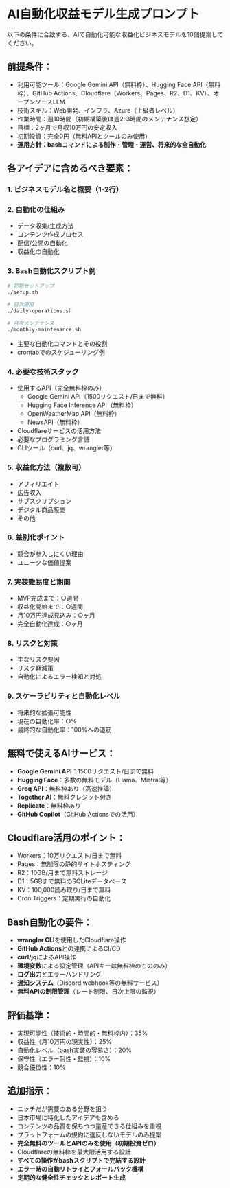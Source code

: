 # AI自動化収益モデル生成プロンプト

以下の条件に合致する、AIで自動化可能な収益化ビジネスモデルを10個提案してください。

## 前提条件：
- 利用可能ツール：Google Gemini API（無料枠）、Hugging Face API（無料枠）、GitHub Actions、Cloudflare（Workers、Pages、R2、D1、KV）、オープンソースLLM
- 技術スキル：Web開発、インフラ、Azure（上級者レベル）
- 作業時間：週10時間（初期構築後は週2-3時間のメンテナンス想定）
- 目標：2ヶ月で月収10万円の安定収入
- 初期投資：完全0円（無料APIとツールのみ使用）
- **運用方針：bashコマンドによる制作・管理・運営、将来的な全自動化**

## 各アイデアに含めるべき要素：

### 1. ビジネスモデル名と概要（1-2行）

### 2. 自動化の仕組み
- データ収集/生成方法
- コンテンツ作成プロセス
- 配信/公開の自動化
- 収益化の自動化

### 3. Bash自動化スクリプト例
```bash
# 初期セットアップ
./setup.sh

# 日次運用
./daily-operations.sh

# 月次メンテナンス
./monthly-maintenance.sh
```
- 主要な自動化コマンドとその役割
- crontabでのスケジューリング例

### 4. 必要な技術スタック
- 使用するAPI（完全無料枠のみ）
  - Google Gemini API（1500リクエスト/日まで無料）
  - Hugging Face Inference API（無料枠）
  - OpenWeatherMap API（無料枠）
  - NewsAPI（無料枠）
- Cloudflareサービスの活用方法
- 必要なプログラミング言語
- CLIツール（curl、jq、wrangler等）

### 5. 収益化方法（複数可）
- アフィリエイト
- 広告収入
- サブスクリプション
- デジタル商品販売
- その他

### 6. 差別化ポイント
- 競合が参入しにくい理由
- ユニークな価値提案

### 7. 実装難易度と期間
- MVP完成まで：○週間
- 収益化開始まで：○週間
- 月10万円達成見込み：○ヶ月
- 完全自動化達成：○ヶ月

### 8. リスクと対策
- 主なリスク要因
- リスク軽減策
- 自動化によるエラー検知と対処

### 9. スケーラビリティと自動化レベル
- 将来的な拡張可能性
- 現在の自動化率：○%
- 最終的な自動化率：100%への道筋

## 無料で使えるAIサービス：
- **Google Gemini API**：1500リクエスト/日まで無料
- **Hugging Face**：多数の無料モデル（Llama、Mistral等）
- **Groq API**：無料枠あり（高速推論）
- **Together AI**：無料クレジット付き
- **Replicate**：無料枠あり
- **GitHub Copilot**（GitHub Actionsでの活用）

## Cloudflare活用のポイント：
- Workers：10万リクエスト/日まで無料
- Pages：無制限の静的サイトホスティング
- R2：10GB/月まで無料ストレージ
- D1：5GBまで無料のSQLiteデータベース
- KV：100,000読み取り/日まで無料
- Cron Triggers：定期実行の自動化

## Bash自動化の要件：
- **wrangler CLI**を使用したCloudflare操作
- **GitHub Actions**との連携によるCI/CD
- **curl/jq**によるAPI操作
- **環境変数**による設定管理（APIキーは無料枠のもののみ）
- **ログ出力**とエラーハンドリング
- **通知システム**（Discord webhook等の無料サービス）
- **無料APIの制限管理**（レート制限、日次上限の監視）

## 評価基準：
- 実現可能性（技術的・時間的・無料枠内）：35%
- 収益性（月10万円の現実性）：25%
- 自動化レベル（bash実装の容易さ）：20%
- 保守性（エラー耐性・監視）：10%
- 競合優位性：10%

## 追加指示：
- ニッチだが需要のある分野を狙う
- 日本市場に特化したアイデアも含める
- コンテンツの品質を保ちつつ量産できる仕組みを重視
- プラットフォームの規約に違反しないモデルのみ提案
- **完全無料のツールとAPIのみを使用（初期投資ゼロ）**
- Cloudflareの無料枠を最大限活用する設計
- **すべての操作がbashスクリプトで完結する設計**
- **エラー時の自動リトライとフォールバック機構**
- **定期的な健全性チェックとレポート生成**
